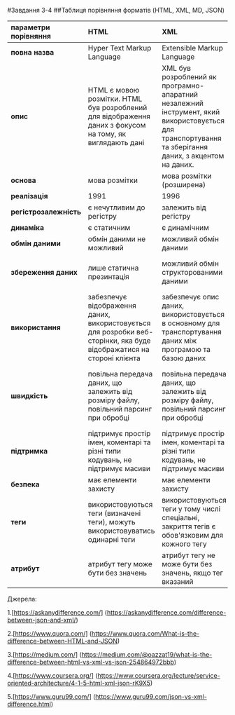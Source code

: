 #Завдання 3-4
##Таблиця порівняння форматів (HTML, XML, MD, JSON)

| параметри порівняння | HTML | XML | MD | JSON |
| :------------------- | :---- | :--- | :---| :---- |
| **повна назва** | Hyper Text Markup Language  | Extensible Markup Language | Markdown | JavaScript Object Notation |
| **опис** | HTML є мовою розмітки. HTML був розроблений для відображення даних з фокусом на тому, як виглядають дані | XML був розроблений як програмно-апаратний незалежний інструмент, який використовується для транспортування та зберігання даних, з акцентом на даних. | Markdown це полегшений варіант мови розмітки, орієнтований на здійснення форматування в простому тексті | JSON це формат, створений за допомогою JavaScript. |
| **основа** | мова розмітки | мова розмітки (розширена) | мова розмітки (новий варіант) | JavaScript |
| **реалізація** | 1991 | 1996 | 2004 | 2002 |
| **регістрозалежність** | є нечутливим до регістру | залежить від регістру | є нечутливим до регістру | залежить від регістру |
| **динаміка** | є статичним | є динамічним | є статичним | є динамічним |
| **обмін даними** | обмін даними не можливий | можливий обмін даними | обмін даними не можливий | можливий обмін даними |
| **збереження даних** | лише статична презинтація | можливий обмін структорованими даними | обмін даними не можливий, лише статична презинтація | дані зберігаються як карта з парами ключових значень |
| **використання** | забезпечує відображення даних, використовується для розробки веб-сторінки, яка буде відображатися на стороні клієнта | забезпечує опис даних, використовується в основному для транспортування даних між програмою та базою даних  | широко використовується для форматування тексту | використовується для представлення об'єктів (зазвичай використовується у веб -сервісах) |
| **швидкість** | повільна передача даних, що залежить від розміру файлу, повільний парсинг при обробці | повільна передача даних, що залежить від розміру файлу, повільний парсинг при обробці | повільна передача даних, що залежить від розміру файлу, повільний парсинг при обробці | швидка передача даних за рахунок передачі файлів малого розміру, швидкий парсинг при обробці JavaScript-том |
| **підтримка** | підтримує простір імен, коментарі та різні типи кодувань, не підтримує масиви | підтримує простір імен, коментарі та різні типи кодувань, не підтримує масиви | підтримує коментарі та різні типи кодувань, не підтримує масиви, простір імен | не підтримує простір імен, підтримує масиви, та лише  кодування UTF-8 |
| **безпека** | має елементи захисту | має елементи захисту | слабо захищений | слабо захищений |
| **теги** | використовуються теги (визначені теги), можуть використовуватись одинарні теги | використовуються теги у тому числі  спеціальні, закриття тегів є обов'язковим для кожного тегу | тегі не використовуються | тегі не використовуються |
| **атрибут** | атрибут тегу може бути без значень | атрибут тегу не може бути без значень, якщо тег вказаний | атрибути не використовуються  | атрибути не використовуються  |

Джерела:


1.[https://askanydifference.com/] (https://askanydifference.com/difference-between-json-and-xml/)

2.[https://www.quora.com/] (https://www.quora.com/What-is-the-difference-between-HTML-and-JSON)

3.[https://medium.com/] (https://medium.com/@oazzat19/what-is-the-difference-between-html-vs-xml-vs-json-254864972bbb)

4.[https://www.coursera.org/] (https://www.coursera.org/lecture/service-oriented-architecture/4-1-5-html-xml-json-rK9X5)

5.[https://www.guru99.com/] (https://www.guru99.com/json-vs-xml-difference.html)				